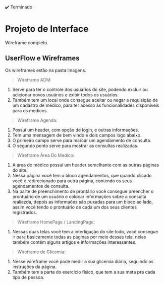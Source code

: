 ✔️ Terminado
# Projeto de Interface
Wireframe completo.

## UserFlow e Wireframes
Os wireframes estão na pasta Imagens.

> Wireframe ADM:
1. Serve para ter o controle dos usuários do site, podendo excluir ou adicionar novos usuários e exibir todos os usuários.
2. Também tem um local onde consegue aceitar ou negar a requisição de um cadastro de médico, para ter acesso às funcionalidades disponíveis para os medicos.

> Wireframe Agenda:
1. Possuí um header, com opção de login, e outras informações.
2. Tem uma mensagem de bem vindo e dois campos logo abaixo.
3. O primeiro campo serve para marcar um agendamento de consulta.
4. O segundo ponto serve para mostrar as consultas realizadas.

> Wireframe Área Do Medico:
1. A área do médico possuí um header semelhante com as outras páginas do site.
2. Nessa página você tem o bloco agendamentos, que quando clicado você é redirecionado para outra página, contendo os seus agendamentos de consulta.
3. Na parte de preenchimento de prontário você consegue preencher o prontuário de um usuário e colocar informações sobre a consulta realiazda, depois as informaões são puxadas para um bloco ao lado, assim você tendo o prontuário de cada um dos seus clientes registrados.

> Wireframe HomePage / LandingPage:
1. Nessas duas telas você tem a interligação do site todo, você consegue ir para basicamente todas as páginas por meio dessas tela, nelas também contém alguns artigos e informações interessantes.

> Wireframe de Glicemia:
1. Nesse wireframe você pode medir a sua glicemia diária, seguindo as instruções da página.
2. Também tem a parte do exercício físico, que tem a sua meta pra cada tipo de pessoa.
